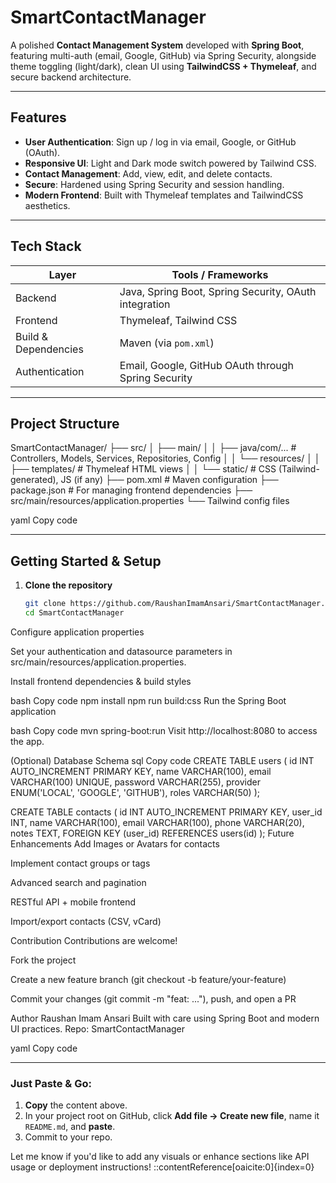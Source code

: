 #  SmartContactManager

A polished **Contact Management System** developed with **Spring Boot**, featuring multi-auth (email, Google, GitHub) via Spring Security, alongside theme toggling (light/dark), clean UI using **TailwindCSS + Thymeleaf**, and secure backend architecture.

---

##  Features

- **User Authentication**: Sign up / log in via email, Google, or GitHub (OAuth).
- **Responsive UI**: Light and Dark mode switch powered by Tailwind CSS.
- **Contact Management**: Add, view, edit, and delete contacts.
- **Secure**: Hardened using Spring Security and session handling.
- **Modern Frontend**: Built with Thymeleaf templates and TailwindCSS aesthetics.

---

##  Tech Stack

| Layer               | Tools / Frameworks                                     |
|--------------------|--------------------------------------------------------|
| Backend            | Java, Spring Boot, Spring Security, OAuth integration |
| Frontend           | Thymeleaf, Tailwind CSS                                |
| Build & Dependencies | Maven (via `pom.xml`)                             |
| Authentication     | Email, Google, GitHub OAuth through Spring Security   |

---

##  Project Structure

SmartContactManager/
├── src/
│ ├── main/
│ │ ├── java/com/... # Controllers, Models, Services, Repositories, Config
│ │ └── resources/
│ │ ├── templates/ # Thymeleaf HTML views
│ │ └── static/ # CSS (Tailwind-generated), JS (if any)
├── pom.xml # Maven configuration
├── package.json # For managing frontend dependencies
├── src/main/resources/application.properties
└── Tailwind config files

yaml
Copy code

---

##  Getting Started & Setup

1. **Clone the repository**

   ```bash
   git clone https://github.com/RaushanImamAnsari/SmartContactManager.git
   cd SmartContactManager
Configure application properties

Set your authentication and datasource parameters in src/main/resources/application.properties.

Install frontend dependencies & build styles

bash
Copy code
npm install
npm run build:css
Run the Spring Boot application

bash
Copy code
mvn spring-boot:run
Visit http://localhost:8080 to access the app.

(Optional) Database Schema
sql
Copy code
CREATE TABLE users (
    id INT AUTO_INCREMENT PRIMARY KEY,
    name VARCHAR(100),
    email VARCHAR(100) UNIQUE,
    password VARCHAR(255),
    provider ENUM('LOCAL', 'GOOGLE', 'GITHUB'),
    roles VARCHAR(50)
);

CREATE TABLE contacts (
    id INT AUTO_INCREMENT PRIMARY KEY,
    user_id INT,
    name VARCHAR(100),
    email VARCHAR(100),
    phone VARCHAR(20),
    notes TEXT,
    FOREIGN KEY (user_id) REFERENCES users(id)
);
Future Enhancements
Add Images or Avatars for contacts

Implement contact groups or tags

Advanced search and pagination

RESTful API + mobile frontend

Import/export contacts (CSV, vCard)

Contribution
Contributions are welcome!

Fork the project

Create a new feature branch (git checkout -b feature/your-feature)

Commit your changes (git commit -m "feat: ..."), push, and open a PR

Author
Raushan Imam Ansari
Built with care using Spring Boot and modern UI practices.
Repo: SmartContactManager

yaml
Copy code

---

###  Just Paste & Go:

1. **Copy** the content above.
2. In your project root on GitHub, click **Add file → Create new file**, name it `README.md`, and **paste**.
3. Commit to your repo.

Let me know if you'd like to add any visuals or enhance sections like API usage or deployment instructions!
::contentReference[oaicite:0]{index=0}
